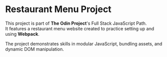 # Restaurant Menu Project

This project is part of **The Odin Project**'s Full Stack JavaScript Path.  
It features a restaurant menu website created to practice setting up and using **Webpack**.  

The project demonstrates skills in modular JavaScript, bundling assets, and dynamic DOM manipulation.  
